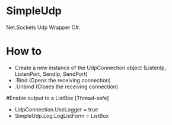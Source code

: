 # SimpleUdp
Net.Sockets Udp Wrapper C#.

# How to
- Create a new instance of the UdpConnection object (ListenIp, ListenPort, SendIp, SendPort)
- .Bind (Opens the receiving connection)
- .Unbind (Closes the receiving connection)

#Enable output to a ListBox [Thread-safe]
- UdpConnection.UseLogger = true
- SimpleUdp.Log.LogListForm = ListBox
